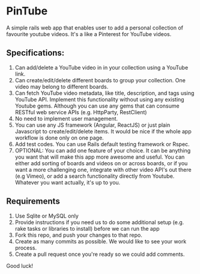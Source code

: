 # PinTube

A simple rails web app that enables user to add a personal collection of favourite youtube videos. It's a like a Pinterest for YouTube videos.

## Specifications:
 1. Can add/delete a YouTube video in in your collection using a YouTube link.
 2. Can create/edit/delete different boards to group your collection. One video may belong to different boards.
 3. Can fetch YouTube video metadata, like title, description, and tags using YouTube API.
    Implement this functionality without using any existing Youtube gems.
    Although you can use any gems that can consume RESTful web service APIs (e.g. HttpParty, RestClient)
 4. No need to implement user management.
 5. You can use any JS framework (Angular, ReactJS) or just plain Javascript to create/edit/delete items.
    It would be nice if the whole app workflow is done only on one page.
 6. Add test codes. You can use Rails default testing framework or Rspec.
 7. OPTIONAL: You can add one feature of your choice. It can be anything you want that will make this app more awesome and useful.
    You can either add sorting of boards and videos on or across boards, or if you want a more challenging one, integrate with other video API's out there (e.g Vimeo), or add a search functionality directly from Youtube.
    Whatever you want actually, it's up to you.

## Requirements
1. Use Sqlite or MySQL only
2. Provide instructions if you need us to do some additional setup (e.g. rake tasks or libraries to install) before we can run the app
3. Fork this repo, and push your changes to that repo.
4. Create as many commits as possible. We would like to see your work process.
5. Create a pull request once you're ready so we could add comments.

Good luck!
